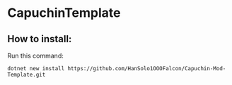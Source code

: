 # CapuchinTemplate
## How to install:
Run this command:
```
dotnet new install https://github.com/HanSolo1OOOFalcon/Capuchin-Mod-Template.git
```
